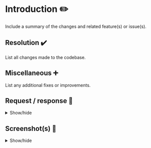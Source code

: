 # Introduction :pencil2:

Include a summary of the changes and related feature(s) or issue(s).

## Resolution :heavy_check_mark:

List all changes made to the codebase.

## Miscellaneous :heavy_plus_sign:

List any additional fixes or improvements.

## Request / response :eyes:

<details>
  <summary>Show/hide</summary>

```json

```

</details>

## Screenshot(s) :camera_flash:

<details>
  <summary>Show/hide</summary>

Add screenshots here.

</details>
